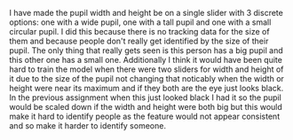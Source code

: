 I have made the pupil width and height be on a single slider with 3 discrete options: one with a wide pupil, one with a tall pupil and one with a small circular pupil. I did this because there is no tracking data for the size of them and because people don't really get identified by the size of their pupil. The only thing that really gets seen is this person has a big pupil and this other one has a small one. Additionally I think it would have been quite hard to train the model when there were two sliders for width and height of it due to the size of the pupil not changing that noticably when the width or height were near its maximum and if they both are the eye just looks black. In the previous assignment when this just looked black I had it so the pupil would be scaled down if the width and height were both big but this would make it hard to identify people as the feature would not appear consistent and so make it harder to identify someone. 